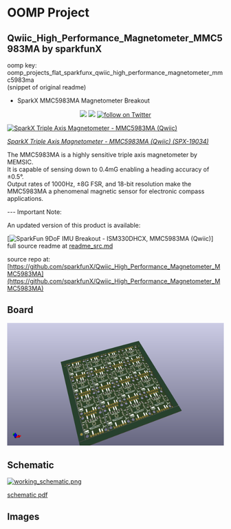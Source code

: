 # OOMP Project  
## Qwiic_High_Performance_Magnetometer_MMC5983MA  by sparkfunX  
  
oomp key: oomp_projects_flat_sparkfunx_qwiic_high_performance_magnetometer_mmc5983ma  
(snippet of original readme)  
  
- SparkX MMC5983MA Magnetometer Breakout  
  
<p align="center">  
  <a href="https://github.com/sparkfunX/Qwiic_High_Performance_Magnetometer_MMC5983MA/issues" alt="Issues">  
    <img src="https://img.shields.io/github/issues/sparkfunX/Qwiic_High_Performance_Magnetometer_MMC5983MA.svg" /></a>  
  <a href="https://github.com/sparkfunX/Qwiic_High_Performance_Magnetometer_MMC5983MA/blob/main/LICENSE.md" alt="License">  
    <img src="https://img.shields.io/badge/license-CC%20BY--SA%204.0-EF9421.svg" /></a>  
  <a href="https://twitter.com/intent/follow?screen_name=sparkfun">  
    <img src="https://img.shields.io/twitter/follow/sparkfun.svg?style=social&logo=twitter" alt="follow on Twitter"></a>  
</p>  
  
[![SparkX Triple Axis Magnetometer - MMC5983MA (Qwiic)](https://cdn.sparkfun.com//assets/parts/1/8/6/3/7/19034-Triple_Axis_Magnetometer_-_MMC5983MA__Qwiic_-01.jpg)](https://www.sparkfun.com/products/19034)  
  
*[SparkX Triple Axis Magnetometer - MMC5983MA (Qwiic) (SPX-19034)](https://www.sparkfun.com/products/19034)*  
  
The MMC5983MA is a highly sensitive triple axis magnetometer by MEMSIC.  
It is capable of sensing down to 0.4mG enabling a heading accuracy of ±0.5°.  
Output rates of 1000Hz, ±8G FSR, and 18-bit resolution make the MMC5983MA a phenomenal magnetic sensor for electronic compass applications.  
  
--- Important Note:  
  
An updated version of this product is available:  
  
[![SparkFun 9DoF IMU Breakout - ISM330DHCX, MMC5983MA (Qwiic)](https://cdn.sparkfun.com//assets/parts/1/9/6/1/5/19895_Diag.jpg)]  
  full source readme at [readme_src.md](readme_src.md)  
  
source repo at: [https://github.com/sparkfunX/Qwiic_High_Performance_Magnetometer_MMC5983MA](https://github.com/sparkfunX/Qwiic_High_Performance_Magnetometer_MMC5983MA)  
## Board  
  
[![working_3d.png](working_3d_600.png)](working_3d.png)  
## Schematic  
  
[![working_schematic.png](working_schematic_600.png)](working_schematic.png)  
  
[schematic pdf](working_schematic.pdf)  
## Images  
